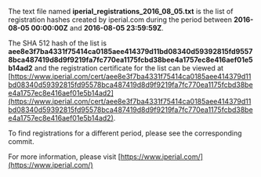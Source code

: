 The text file named **iperial_registrations_2016_08_05.txt** is the list of registration hashes created by iperial.com during the period between **2016-08-05 00:00:00Z** and **2016-08-05 23:59:59Z**.

The SHA 512 hash of the list is **aee8e3f7ba4331f75414ca0185aee414379d11bd08340d59392815fd95578bca487419d8d9f9219fa7fc770ea1175fcbd38bee4a1757ec8e416aef01e5b14ad2** and the registration certificate for the list can be viewed at [https://www.iperial.com/cert/aee8e3f7ba4331f75414ca0185aee414379d11bd08340d59392815fd95578bca487419d8d9f9219fa7fc770ea1175fcbd38bee4a1757ec8e416aef01e5b14ad2](https://www.iperial.com/cert/aee8e3f7ba4331f75414ca0185aee414379d11bd08340d59392815fd95578bca487419d8d9f9219fa7fc770ea1175fcbd38bee4a1757ec8e416aef01e5b14ad2).

To find registrations for a different period, please see the corresponding commit.

For more information, please visit [https://www.iperial.com/](https://www.iperial.com/)

